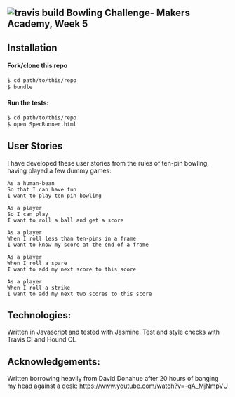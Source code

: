 ![travis build](https://travis-ci.org/Robert-G-J/bowling-challenge.svg?branch=master)
Bowling Challenge- Makers Academy, Week 5
------------------------------------------
Installation
------------
#### Fork/clone this repo

```bash
$ cd path/to/this/repo
$ bundle
```
#### Run the tests:
```bash
$ cd path/to/this/repo
$ open SpecRunner.html
```


User Stories
------------
I have developed these user stories from the rules of ten-pin bowling, having played a few dummy games:

```
As a human-bean
So that I can have fun
I want to play ten-pin bowling

As a player
So I can play
I want to roll a ball and get a score

As a player
When I roll less than ten-pins in a frame
I want to know my score at the end of a frame

As a player
When I roll a spare
I want to add my next score to this score

As a player
When I roll a strike
I want to add my next two scores to this score

```

Technologies:
------------------
Written in Javascript and tested with Jasmine. Test and style checks with Travis CI and Hound CI.

Acknowledgements:
------------------
Written borrowing heavily from David Donahue after 20 hours of banging my head against a desk: https://www.youtube.com/watch?v=-qA_MjNmpVU
